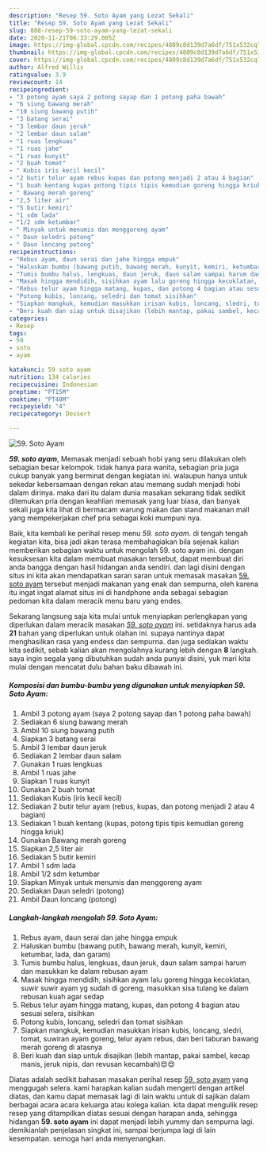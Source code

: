 ```yaml
---
description: "Resep 59. Soto Ayam yang Lezat Sekali"
title: "Resep 59. Soto Ayam yang Lezat Sekali"
slug: 888-resep-59-soto-ayam-yang-lezat-sekali
date: 2020-11-21T06:33:29.005Z
image: https://img-global.cpcdn.com/recipes/4809c8d139d7a6df/751x532cq70/59-soto-ayam-foto-resep-utama.jpg
thumbnail: https://img-global.cpcdn.com/recipes/4809c8d139d7a6df/751x532cq70/59-soto-ayam-foto-resep-utama.jpg
cover: https://img-global.cpcdn.com/recipes/4809c8d139d7a6df/751x532cq70/59-soto-ayam-foto-resep-utama.jpg
author: Alfred Willis
ratingvalue: 3.9
reviewcount: 14
recipeingredient:
- "3 potong ayam saya 2 potong sayap dan 1 potong paha bawah"
- "6 siung bawang merah"
- "10 siung bawang putih"
- "3 batang serai"
- "3 lembar daun jeruk"
- "2 lembar daun salam"
- "1 ruas lengkuas"
- "1 ruas jahe"
- "1 ruas kunyit"
- "2 buah tomat"
- " Kubis iris kecil kecil"
- "2 butir telur ayam rebus kupas dan potong menjadi 2 atau 4 bagian"
- "1 buah kentang kupas potong tipis tipis kemudian goreng hingga kriuk"
- " Bawang merah goreng"
- "2,5 liter air"
- "5 butir kemiri"
- "1 sdm lada"
- "1/2 sdm ketumbar"
- " Minyak untuk menumis dan menggoreng ayam"
- " Daun seledri potong"
- " Daun loncang potong"
recipeinstructions:
- "Rebus ayam, daun serai dan jahe hingga empuk"
- "Haluskan bumbu (bawang putih, bawang merah, kunyit, kemiri, ketumbar, lada, dan garam)"
- "Tumis bumbu halus, lengkuas, daun jeruk, daun salam sampai harum dan masukkan ke dalam rebusan ayam"
- "Masak hingga mendidih, sisihkan ayam lalu goreng hingga kecoklatan, suwir suwir ayam yg sudah di goreng, masukkan sisa tulang ke dalam rebusan kuah agar sedap"
- "Rebus telur ayam hingga matang, kupas, dan potong 4 bagian atau sesuai selera, sisihkan"
- "Potong kubis, loncang, seledri dan tomat sisihkan"
- "Siapkan mangkuk, kemudian masukkan irisan kubis, loncang, sledri, tomat, suwiran ayam goreng, telur ayam rebus, dan beri taburan bawang merah goreng di atasnya"
- "Beri kuah dan siap untuk disajikan (lebih mantap, pakai sambel, kecap manis, jeruk nipis, dan revusan kecambah)😍😍"
categories:
- Resep
tags:
- 59
- soto
- ayam

katakunci: 59 soto ayam 
nutrition: 134 calories
recipecuisine: Indonesian
preptime: "PT15M"
cooktime: "PT40M"
recipeyield: "4"
recipecategory: Dessert

---
```



![59. Soto Ayam](https://img-global.cpcdn.com/recipes/4809c8d139d7a6df/751x532cq70/59-soto-ayam-foto-resep-utama.jpg)

<b><i>59. soto ayam</i></b>, Memasak menjadi sebuah hobi yang seru dilakukan oleh sebagian besar kelompok. tidak hanya para wanita, sebagian pria juga cukup banyak yang berminat dengan kegiatan ini. walaupun hanya untuk sekedar kebersamaan dengan rekan atau memang sudah menjadi hobi dalam dirinya. maka dari itu dalam dunia masakan sekarang tidak sedikit ditemukan pria dengan keahlian memasak yang luar biasa, dan banyak sekali juga kita lihat di bermacam warung makan dan stand makanan mall yang mempekerjakan chef pria sebagai koki mumpuni nya.



Baik, kita kembali ke perihal resep menu <i>59. soto ayam</i>. di tengah tengah kegiatan kita, bisa jadi akan terasa membahagiakan bila sejenak kalian memberikan sebagian waktu untuk mengolah 59. soto ayam ini. dengan kesuksesan kita dalam membuat masakan tersebut, dapat membuat diri anda bangga dengan hasil hidangan anda sendiri. dan lagi disini dengan situs ini kita akan mendapatkan saran saran untuk memasak masakan <u>59. soto ayam</u> tersebut menjadi makanan yang enak dan sempurna, oleh karena itu ingat ingat alamat situs ini di handphone anda sebagai sebagian pedoman kita dalam meracik menu baru yang endes.


Sekarang langsung saja kita mulai untuk menyiapkan perlengkapan yang diperlukan dalam meracik masakan <u><i>59. soto ayam</i></u> ini. setidaknya harus ada <b>21</b> bahan yang diperlukan untuk olahan ini. supaya nantinya dapat menghasilkan rasa yang endess dan sempurna. dan juga sediakan waktu kita sedikit, sebab kalian akan mengolahnya kurang lebih dengan <b>8</b> langkah. saya ingin segala yang dibutuhkan sudah anda punyai disini, yuk mari kita mulai dengan mencatat dulu bahan baku dibawah ini.

<!--inarticleads1-->

##### Komposisi dan bumbu-bumbu yang digunakan untuk menyiapkan 59. Soto Ayam:

1. Ambil 3 potong ayam (saya 2 potong sayap dan 1 potong paha bawah)
1. Sediakan 6 siung bawang merah
1. Ambil 10 siung bawang putih
1. Siapkan 3 batang serai
1. Ambil 3 lembar daun jeruk
1. Sediakan 2 lembar daun salam
1. Gunakan 1 ruas lengkuas
1. Ambil 1 ruas jahe
1. Siapkan 1 ruas kunyit
1. Gunakan 2 buah tomat
1. Sediakan  Kubis (iris kecil kecil)
1. Sediakan 2 butir telur ayam (rebus, kupas, dan potong menjadi 2 atau 4 bagian)
1. Sediakan 1 buah kentang (kupas, potong tipis tipis kemudian goreng hingga kriuk)
1. Gunakan  Bawang merah goreng
1. Siapkan 2,5 liter air
1. Sediakan 5 butir kemiri
1. Ambil 1 sdm lada
1. Ambil 1/2 sdm ketumbar
1. Siapkan  Minyak untuk menumis dan menggoreng ayam
1. Sediakan  Daun seledri (potong)
1. Ambil  Daun loncang (potong)




<!--inarticleads2-->

##### Langkah-langkah mengolah 59. Soto Ayam:

1. Rebus ayam, daun serai dan jahe hingga empuk
1. Haluskan bumbu (bawang putih, bawang merah, kunyit, kemiri, ketumbar, lada, dan garam)
1. Tumis bumbu halus, lengkuas, daun jeruk, daun salam sampai harum dan masukkan ke dalam rebusan ayam
1. Masak hingga mendidih, sisihkan ayam lalu goreng hingga kecoklatan, suwir suwir ayam yg sudah di goreng, masukkan sisa tulang ke dalam rebusan kuah agar sedap
1. Rebus telur ayam hingga matang, kupas, dan potong 4 bagian atau sesuai selera, sisihkan
1. Potong kubis, loncang, seledri dan tomat sisihkan
1. Siapkan mangkuk, kemudian masukkan irisan kubis, loncang, sledri, tomat, suwiran ayam goreng, telur ayam rebus, dan beri taburan bawang merah goreng di atasnya
1. Beri kuah dan siap untuk disajikan (lebih mantap, pakai sambel, kecap manis, jeruk nipis, dan revusan kecambah)😍😍




Diatas adalah sedikit bahasan masakan perihal resep <u>59. soto ayam</u> yang menggugah selera. kami harapkan kalian sudah mengerti dengan artikel diatas, dan kamu dapat memasak lagi di lain waktu untuk di sajikan dalam berbagai acara acara keluarga atau kolega kalian. kita dapat mengulik resep resep yang ditampilkan diatas sesuai dengan harapan anda, sehingga hidangan <b>59. soto ayam</b> ini dapat menjadi lebih yummy dan sempurna lagi. demikianlah penjelasan singkat ini, sampai berjumpa lagi di lain kesempatan. semoga hari anda menyenangkan.
